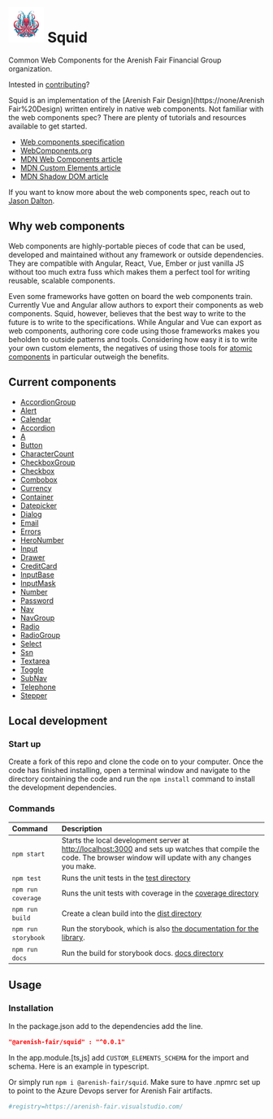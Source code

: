 # <img src="logo.png" width="70" height="70"> Squid

Common Web Components for the Arenish Fair Financial Group organization.

Intested in [contributing](CONTRIBUTING.MD)?

Squid is an implementation of the  [Arenish Fair Design](https://none/Arenish Fair%20Design) written entirely in native web components. Not familiar with the web components spec? There are plenty of tutorials and resources available to get started.

- [Web components specification](https://github.com/w3c/webcomponents)
- [WebComponents.org](https://www.webcomponents.org/)
- [MDN Web Components article](https://developer.mozilla.org/en-US/docs/Web/Web_Components)
- [MDN Custom Elements article](https://developer.mozilla.org/en-US/docs/Web/API/Window/customElements)
- [MDN Shadow DOM article](https://developer.mozilla.org/en-US/docs/Web/API/Element/attachShadow)

If you want to know more about the web components spec, reach out to [Jason Dalton](mailto:jdalton@hotmaile.com).

## Why web components

Web components are highly-portable pieces of code that can be used, developed and maintained without any framework or outside dependencies. They are compatible with Angular, React, Vue, Ember or just vanilla JS without too much extra fuss which makes them a perfect tool for writing reusable, scalable components.

Even some frameworks have gotten on board the web components train. Currently Vue and Angular allow authors to export their components as web components. Squid, however, believes that the best way to write to the future is to write to the specifications. While Angular and Vue can export as web components, authoring core code using those frameworks makes you beholden to outside patterns and tools. Considering how easy it is to write your own custom elements, the negatives of using those tools for [atomic components](http://bradfrost.com/blog/post/atomic-web-design/) in particular outweigh the benefits.

## Current components


- [AccordionGroup](./src/squid-accordion-group)
- [Alert](./src/squid-alert)
- [Calendar](./src/squid-calendar)
- [Accordion](./src/squid-accordion)
- [A](./src/squid-a)
- [Button](./src/squid-button)
- [CharacterCount](./src/squid-character-count)
- [CheckboxGroup](./src/squid-checkbox-group)
- [Checkbox](./src/squid-checkbox)
- [Combobox](./src/squid-combobox)
- [Currency](./src/squid-currency)
- [Container](./src/squid-container)
- [Datepicker](./src/squid-datepicker)
- [Dialog](./src/squid-dialog)
- [Email](./src/squid-email)
- [Errors](./src/squid-errors)
- [HeroNumber](./src/squid-hero-number)
- [Input](./src/squid-input)
- [Drawer](./src/squid-drawer)
- [CreditCard](./src/squid-credit-card)
- [InputBase](./src/squid-input-base)
- [InputMask](./src/squid-input-mask)
- [Number](./src/squid-number)
- [Password](./src/squid-password)
- [Nav](./src/squid-nav)
- [NavGroup](./src/squid-nav-group)
- [Radio](./src/squid-radio)
- [RadioGroup](./src/squid-radio-group)
- [Select](./src/squid-select)
- [Ssn](./src/squid-ssn)
- [Textarea](./src/squid-textarea)
- [Toggle](./src/squid-toggle)
- [SubNav](./src/squid-sub-nav)
- [Telephone](./src/squid-telephone)
- [Stepper](./src/squid-stepper)

## Local development

### Start up

Create a fork of this repo and clone the code on to your computer. Once the code has finished installing, open a terminal window and navigate to the directory containing the code and run the `npm install` command to install the development dependencies.

### Commands

| Command           | Description                                     |
|:------------------|:------------------------------------------------|
| `npm start`       | Starts the local development server at [http://localhost:3000](http://localhost:3000) and sets up watches that compile the code. The browser window will update with any changes you make. |
| `npm test`        | Runs the unit tests in the [test directory](./test) |
| `npm run coverage`        | Runs the unit tests with coverage in the [coverage directory](./coverage) |
| `npm run build`   | Create a clean build into the [dist directory](./dist) |
| `npm run storybook` | Run the storybook, which is also [the documentation for the library](https://storybook.js.org/). |
| `npm run docs` | Run the build for storybook docs. [docs directory](./docs)|

## Usage

### Installation

In the package.json add to the dependencies add the line.

```json
"@arenish-fair/squid" : "^0.0.1"
```

In the app.module.[ts,js] add `CUSTOM_ELEMENTS_SCHEMA` for the import and schema. Here is an example in typescript.

Or simply run `npm i @arenish-fair/squid`. Make sure to have .npmrc set up to point to the Azure Devops server for Arenish Fair artifacts.

```bash
#registry=https://arenish-fair.visualstudio.com/
```

    
    
    
    
    
    
    
    
    
    
    
    
    
    
    
    
    
    
    
    
    
    
    
    
    
    
    
    
    
    
    
    
    
    
    
    
    
    
    
    
    
    
    
    
    
    
    
    
    
    
    
    
    
    
    
    
    
    
    
    
    
    
    
    
    
    
    
    
    
    
    
    
    
    
    
    
    
    
    
    
    
    
    
    
    
    
    
    
    
    
    
    
    
    
    
    
    
    
    
    
    
    
    
    
    
    
    
    
    
    
    
    
    
    
    
    
    
    
    
    
    
    
    
    
    
    
    
    
    
    
    
    
    
    
    
    
    
    
    
    
    
    
    
    
    
    
    
    
    
    
    
    
    
    
    
    
    
    
    
    
    
    
    
    
    
    
    